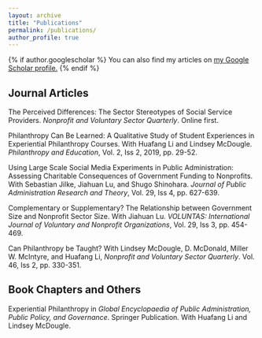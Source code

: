 ```yaml
---
layout: archive
title: "Publications"
permalink: /publications/
author_profile: true
---
```


{% if author.googlescholar %}
  You can also find my articles on <u><a href="{{author.googlescholar}}">my Google Scholar profile</a>.</u>
{% endif %}
## Journal Articles

The Perceived Differences: The Sector Stereotypes of Social Service Providers. _Nonprofit and Voluntary Sector Quarterly_. Online first.

Philanthropy Can Be Learned: A Qualitative Study of Student Experiences in Experiential Philanthropy Courses. With Huafang Li and Lindsey McDougle. _Philanthropy and Education_, Vol. 2, Iss 2, 2019, pp. 29-52.

Using Large Scale Social Media Experiments in Public Administration: Assessing Charitable Consequences of Government Funding to Nonprofits. With Sebastian Jilke, Jiahuan Lu, and Shugo Shinohara. _Journal of Public Administration Research and Theory_, Vol. 29, Iss 4, pp. 627-639.

Complementary or Supplementary? The Relationship between Government Size and Nonprofit Sector Size. With Jiahuan Lu. _VOLUNTAS: International Journal of Voluntary and Nonprofit Organizations_, Vol. 29, Iss 3, pp. 454-469.

Can Philanthropy be Taught? With Lindsey McDougle, D. McDonald, Miller W. McIntyre, and Huafang Li, _Nonprofit and Voluntary Sector Quarterly_. Vol. 46, Iss 2, pp. 330-351.

## Book Chapters and Others

Experiential Philanthropy in _Global Encyclopaedia of Public Administration, Public Policy, and Governance_. Springer Publication. With Huafang Li and Lindsey McDougle.

